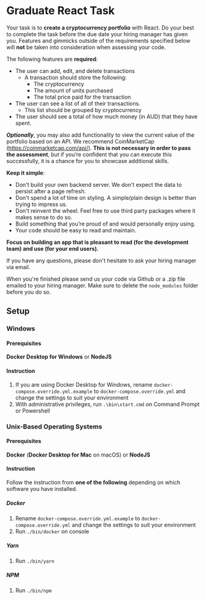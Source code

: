 # Graduate React Task

Your task is to **create a cryptocurrency portfolio** with React. Do your best to complete the task before the due date your hiring manager has given you. Features and gimmicks outside of the requirements specified below will **not** be taken into consideration when assessing your code.

The following features are **required**:

- The user can add, edit, and delete transactions
  - A transaction should store the following:
    - The cryptocurrency
    - The amount of units purchased
    - The total price paid for the transaction
- The user can see a list of all of their transactions.
  - This list should be grouped by cryptocurrency
- The user should see a total of how much money (in AUD) that they have spent.

***Optionally***, you may also add functionality to view the current value of the portfolio based on an API. We recommend CoinMarketCap (https://coinmarketcap.com/api/). **This is not necessary in order to pass the assessment**, but if you’re confident that you can execute this successfully, it is a chance for you to showcase additional skills.

**Keep it simple**:

- Don't build your own backend server. We don't expect the data to persist after a page refresh.
- Don't spend a lot of time on styling. A simple/plain design is better than trying to impress us.
- Don't reinvent the wheel. Feel free to use third party packages where it makes sense to do so.
- Build something that you’re proud of and would personally enjoy using. 
- Your code should be easy to read and maintain. 

**Focus on building an app that is pleasant to read (for the development team) and use (for your end users).**

If you have any questions, please don't hesitate to ask your hiring manager via email. 

When you're finished please send us your code via Github or a .zip file emailed to your hiring manager. Make sure to delete the `node_modules` folder before you do so.

## Setup
### Windows
#### Prerequisites
**Docker Desktop for Windows** or **NodeJS**

#### Instruction
1. If you are using Docker Desktop for Windows, rename `docker-compose.override.yml.example` to `docker-compose.override.yml` and change the settings to suit your environment
2. With administrative privileges, run `.\bin\start.cmd` on Command Prompt or Powershell

### Unix-Based Operating Systems
#### Prerequisites
**Docker** (**Docker Desktop for Mac** on macOS) or **NodeJS**

#### Instruction
Follow the instruction from **one of the following** depending on which software you have installed.

##### Docker
1. Rename `docker-compose.override.yml.example` to `docker-compose.override.yml` and change the settings to suit your environment
2. Run `./bin/docker` on console

##### Yarn
1. Run `./bin/yarn`

##### NPM
1. Run `./bin/npm`
